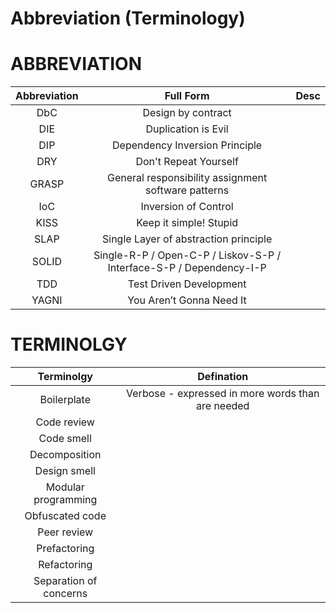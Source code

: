 # Abbreviation (Terminology)

# ABBREVIATION

Abbreviation|Full Form|Desc
:-:|:-:|:-:
DbC|Design by contract|
DIE|Duplication is Evil|
DIP|Dependency Inversion Principle|
DRY|Don't Repeat Yourself|
GRASP|General responsibility assignment software patterns|
IoC|Inversion of Control| 
KISS|Keep it simple! Stupid|
SLAP|Single Layer of abstraction principle|
SOLID|Single-R-P / Open-C-P / Liskov-S-P / Interface-S-P / Dependency-I-P |
TDD|Test Driven Development|
YAGNI|You Aren’t Gonna Need It|

# TERMINOLGY

Terminolgy|Defination
:-:|:-:
Boilerplate|Verbose - expressed in more words than are needed
Code review|
Code smell|
Decomposition|
Design smell|
Modular programming|
Obfuscated code|
Peer review|
Prefactoring|
Refactoring|
Separation of concerns|




